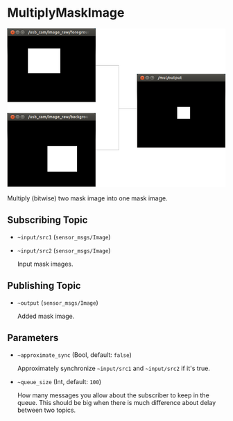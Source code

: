 # MultiplyMaskImage
![](images/mul_mask_image.png)

Multiply (bitwise) two mask image into one mask image.

## Subscribing Topic
* `~input/src1` (`sensor_msgs/Image`)
* `~input/src2` (`sensor_msgs/Image`)

  Input mask images.
## Publishing Topic
* `~output` (`sensor_msgs/Image`)

  Added mask image.
## Parameters
* `~approximate_sync` (Bool, default: `false`)

  Approximately synchronize `~input/src1` and `~input/src2` if it's true.

* ``~queue_size`` (Int, default: ``100``)

  How many messages you allow about the subscriber to keep in the queue.
  This should be big when there is much difference about delay between two topics.
